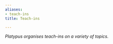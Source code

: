 ```yaml
---
aliases:
- teach-ins
title: Teach-ins

---
```

_Platypus organises teach-ins on a variety of topics._
